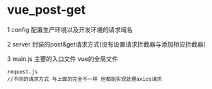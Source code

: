 # vue_post-get
   1 config 配置生产环境以及开发环境的请求域名  
   
   2 server 封装的post&get请求方式(没有设置请求拦截器与添加相应拦截器)
   
   3 main.js 主要的入口文件 vue的全局文件 

    request.js
	//不同的请求方式 与上面的完全不一样 但都能实现处理axios请求